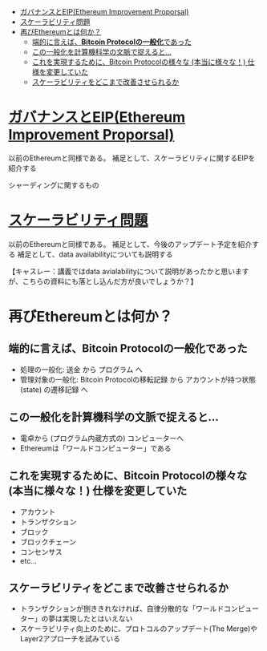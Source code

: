 - [ガバナンスとEIP(Ethereum Improvement Proporsal)](#ガバナンスとeipethereum-improvement-proporsal)
- [スケーラビリティ問題](#スケーラビリティ問題)
- [再びEthereumとは何か？](#再びethereumとは何か)
  - [端的に言えば、**Bitcoin Protocolの一般化**であった](#端的に言えばbitcoin-protocolの一般化であった)
  - [この一般化を計算機科学の文脈で捉えると...](#この一般化を計算機科学の文脈で捉えると)
  - [これを実現するために、Bitcoin Protocolの様々な (本当に様々な！) 仕様を変更していた](#これを実現するためにbitcoin-protocolの様々な-本当に様々な-仕様を変更していた)
  - [スケーラビリティをどこまで改善させられるか](#スケーラビリティをどこまで改善させられるか)


# [ガバナンスとEIP(Ethereum Improvement Proporsal)](../P02_ethereum/4_scalability.md#ガバナンスとeipethereum-improvement-proporsal)
以前のEthereumと同様である。
補足として、スケーラビリティに関するEIPを紹介する

シャーディングに関するもの

# [スケーラビリティ問題](../P02_ethereum/4_scalability.md#スケーラビリティ問題)
以前のEthereumと同様である。
補足として、今後のアップデート予定を紹介する
補足として、data availabilityについても説明する

【キャスレー：講義ではdata avialabilityについて説明があったかと思いますが、こちらの資料にも落とし込んだ方が良いでしょうか？】

# 再びEthereumとは何か？

## 端的に言えば、**Bitcoin Protocolの一般化**であった
- 処理の一般化: 送金 から プログラム へ
- 管理対象の一般化: Bitcoin Protocolの移転記録 から アカウントが持つ状態 (state) の遷移記録 へ

## この一般化を計算機科学の文脈で捉えると...
- 電卓から (プログラム内蔵方式の) コンピューターへ
- Ethereumは「ワールドコンピューター」である

## これを実現するために、Bitcoin Protocolの様々な (本当に様々な！) 仕様を変更していた
- アカウント
- トランザクション
- ブロック
- ブロックチェーン
- コンセンサス
- etc…

## スケーラビリティをどこまで改善させられるか
- トランザクションが捌ききれなければ、自律分散的な「ワールドコンピューター」の夢は実現したとはいえない
- スケーラビリティ向上のために、プロトコルのアップデート(The Merge)やLayer2アプローチを試みている


